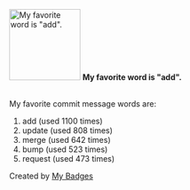<img src="https://my-badges.github.io/my-badges/favorite-word.png" alt="My favorite word is &quot;add&quot;." title="My favorite word is &quot;add&quot;." width="128">
<strong>My favorite word is &quot;add&quot;.</strong>
<br><br>

My favorite commit message words are:

1. add (used 1100 times)
2. update (used 808 times)
3. merge (used 642 times)
4. bump (used 523 times)
5. request (used 473 times)


Created by <a href="https://github.com/my-badges/my-badges">My Badges</a>